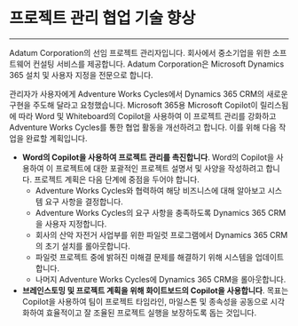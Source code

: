 # 프로젝트 관리 협업 기술 향상
---
Adatum Corporation의 선임 프로젝트 관리자입니다. 회사에서 중소기업을 위한 소프트웨어 컨설팅 서비스를 제공합니다. Adatum Corporation은 Microsoft Dynamics 365 설치 및 사용자 지정을 전문으로 합니다.

관리자가 사용자에게 Adventure Works Cycles에서 Dynamics 365 CRM의 새로운 구현을 주도해 달라고 요청했습니다. Microsoft 365용 Microsoft Copilot이 릴리스됨에 따라 Word 및 Whiteboard의 Copilot을 사용하여 이 프로젝트 관리를 강화하고 Adventure Works Cycles를 통한 협업 활동을 개선하려고 합니다. 이를 위해 다음 작업을 완료할 계획입니다.

 -  **Word의 Copilot을 사용하여 프로젝트 관리를 촉진합니다**. Word의 Copilot을 사용하여 이 프로젝트에 대한 포괄적인 프로젝트 설명서 및 사양을 작성하려고 합니다. 프로젝트 계획은 다음 단계에 중점을 두어야 합니다.
     -  Adventure Works Cycles와 협력하여 해당 비즈니스에 대해 알아보고 시스템 요구 사항을 결정합니다.
     -  Adventure Works Cycles의 요구 사항을 충족하도록 Dynamics 365 CRM을 사용자 지정합니다.
     -  회사의 산악 자전거 사업부를 위한 파일럿 프로그램에서 Dynamics 365 CRM의 초기 설치를 롤아웃합니다.
     -  파일럿 프로젝트 중에 밝혀진 미해결 문제를 해결하기 위해 시스템을 업데이트합니다.
     -  나머지 Adventure Works Cycles에 Dynamics 365 CRM을 롤아웃합니다.
 -  **브레인스토밍 및 프로젝트 계획을 위해 화이트보드의 Copilot을 사용합니다**. 목표는 Copilot을 사용하여 팀이 프로젝트 타임라인, 마일스톤 및 종속성을 공동으로 시각화하여 효율적이고 잘 조율된 프로젝트 실행을 보장하도록 돕는 것입니다.
